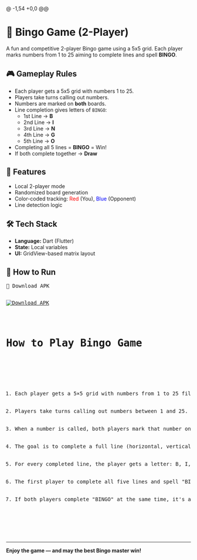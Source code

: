 @ -1,54 +0,0 @@
<!DOCTYPE html>
<html lang="en">
<head>
  <meta charset="UTF-8">
</head>
<body>

  <h1>🎯 Bingo Game (2-Player)</h1>

  <p>A fun and competitive 2-player Bingo game using a 5x5 grid. Each player marks numbers from 1 to 25 aiming to complete lines and spell <strong>BINGO</strong>.</p>

  <h2>🎮 Gameplay Rules</h2>
  <ul>
    <li>Each player gets a 5x5 grid with numbers 1 to 25.</li>
    <li>Players <span class="highlight">take turns</span> calling out numbers.</li>
    <li>Numbers are marked on <strong>both</strong> boards.</li>
    <li>Line completion gives letters of <code>BINGO</code>:
      <ul>
        <li>1st Line → <strong>B</strong></li>
        <li>2nd Line → <strong>I</strong></li>
        <li>3rd Line → <strong>N</strong></li>
        <li>4th Line → <strong>G</strong></li>
        <li>5th Line → <strong>O</strong></li>
      </ul>
    </li>
    <li>Completing all 5 lines = <strong>BINGO</strong> = <span class="highlight">Win!</span></li>
    <li>If both complete together → <strong>Draw</strong></li>
  </ul>

  <h2>🎨 Features</h2>
  <ul>
    <li>Local 2-player mode</li>
    <li>Randomized board generation</li>
    <li>Color-coded tracking: <span style="color:red;">Red</span> (You), <span style="color:blue;">Blue</span> (Opponent)</li>
    <li>Line detection logic</li>
  </ul>

  <h2>🛠️ Tech Stack</h2>
  <div class="tech-stack">
    <ul>
      <li><strong>Language:</strong> Dart (Flutter)</li>
      <li><strong>State:</strong> Local variables</li>
      <li><strong>UI:</strong> GridView-based matrix layout</li>
    </ul>
  </div>

  <h2>🚀 How to Run</h2>
  <pre>📱 Download APK

[![Download APK](https://img.shields.io/badge/Download-APK-blue.svg?style=for-the-badge&logo=android)](https://github.com/AbhishekSingh-glitch/Bingo/blob/main/releases/bingo.apk?raw=true)


  <h1>How to Play Bingo Game</h1>

  <ol>
    <li>Each player gets a 5×5 grid with numbers from 1 to 25 filled randomly.</li>
    <li>Players take turns calling out numbers between 1 and 25.</li>
    <li>When a number is called, both players mark that number on their grid</li>
    <li>The goal is to complete a full line (horizontal, vertical, or diagonal).</li>
    <li>For every completed line, the player gets a letter: B, I, N, G, O (in order).</li>
    <li>The first player to complete all five lines and spell "BINGO" wins.</li>
    <li>If both players complete "BINGO" at the same time, it's a draw.</li>
  </ol>
  
  </pre>

  <hr>
  <p><strong>Enjoy the game — and may the best Bingo master win!</strong></p>

</body>
</html>
